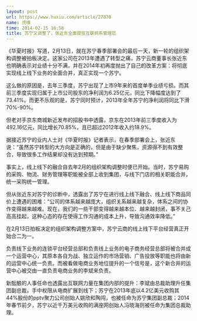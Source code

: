 ```yaml
---
layout: post
url: https://www.huxiu.com/article/27870
name: 虎嗅
time: 2014-02-15 16:58
title: 苏宁又调整了，张近东全面提拔互联网系管理层
---
```

《华夏时报》写道，2月13日，就在苏宁春季部署会的最后一天，新一轮的组织架构调整被拍板决定。这家公司在2013年遭遇了转型之痛，苏宁云商董事长张近东也明确表示对业绩十分不满，并在2014年初再度抛出了自己的改革方案：将彻底实现线上线下业务的全面合并，真正实现一个苏宁。

这么做的原因是，去年三季度，苏宁出现了上市9年来的首度单季业绩亏损。而其前三季度实现归属于上市公司股东的净利润为6.25亿元，同比下降幅度达到了73.41%。而更不乐观的是，苏宁同时预计，2013年全年苏宁的净利润将同比下滑70%-90%。

但老对手京东商城新近发布的招股书中透露，京东在2013年前三季度收入为492.16亿元，同比增长70.85%，且已超过2012年收入约18.9%。

据接近苏宁的业内人士对《华夏时报》记者表示，在春季部署会上，张近东说：“虽然苏宁转型的大方向是正确的，但是由于缺少聚焦，资源得不到有效整合，导致很多工作结果却没有达到预期。”

事实上，线上线下的融合自去年2月的组织架构调整时便已开始。当时，苏宁易购的采购、物流、财务管理等职能被全部上收到集团，与线下门店的相关职能合并，统一采购统一管理。

但从张近东对苏宁的诊断中，透露出了苏宁在进行线上线下融合、线上线下商品同价上遭遇的困难：“公司的体系越来越庞大，组织关系越来越复杂，体系之间的协作变得越来越难。现在，我们的一些干部变得越来越本位、越来越封闭，事不关己高高挂起，这种心态的存在使得工作沟通的成本上升，导致沟通效率降低。”

在2月13日拍板决定的组织架构调整方案中，苏宁云商的线上线下平台经营真正开始合二为一。

负责线下业务的连锁平台经营总部和负责线上业务的电子商务经营总部将被合并成一个运营中心，其原本各自为战、独立运作的市场营销、广告投放等职能也将由新的运营中心统一负责。而被看做电商业务地位提升的一个信号是，这个新合并的运营中心被交由一直负责电商业务的李斌来负责。

新酝酿的人事任命也透露出互联网力量在集团内部的提升：李斌由总裁助理升任集团副总裁，手中权限从电商扩展到线下；苏宁在2013年底以4.2亿美元收购其44%股份的pptv聚力公司创始人姚欣和陶闯，也被任命为苏宁集团副总裁；2014年春节前夕，苏宁以近千万美元收购的满座网创始人冯晓海则被任命为集团总裁助理。

